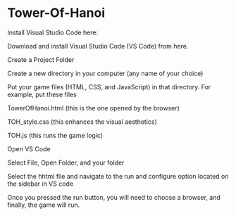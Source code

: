 # Tower-Of-Hanoi

Install Visual Studio Code here:  

Download and install Visual Studio Code (VS Code) from here.

Create a Project Folder

Create a new directory in your computer (any name of your choice)

Put your game files (HTML, CSS, and JavaScript) in that directory. For example, put these files

TowerOfHanoi.html (this is the one opened by the browser)

TOH_style.css (this enhances the visual aesthetics)

TOH.js (this runs the game logic)

Open VS Code

Select File, Open Folder, and your folder

Select the hhtml file and navigate to the run and configure option located on the  sidebar in VS code

Once you pressed the run button, you will need to choose a browser, and finally, the game will run.
